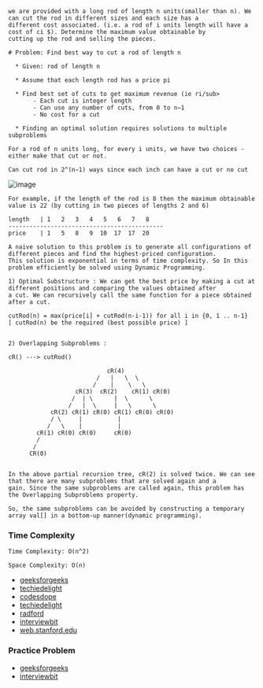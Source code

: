```
we are provided with a long rod of length n units(smaller than n). We can cut the rod in different sizes and each size has a 
different cost associated. (i.e. a rod of i units length will have a cost of ci $). Determine the maximum value obtainable by
cutting up the rod and selling the pieces. 
```
```
# Problem: Find best way to cut a rod of length n

  * Given: rod of length n

  * Assume that each length rod has a price pi

  * Find best set of cuts to get maximum revenue (ie ri/sub>
       - Each cut is integer length
       - Can use any number of cuts, from 0 to n−1
       - No cost for a cut

  * Finding an optimal solution requires solutions to multiple subproblems
```
```
For a rod of n units long, for every i units, we have two choices - either make that cut or not.

Can cut rod in 2^(n−1) ways since each inch can have a cut or no cut
```
![image](https://user-images.githubusercontent.com/59710234/173338669-863075e7-5a78-4bca-9e6d-d4fd667bfd37.png)
```
For example, if the length of the rod is 8 then the maximum obtainable value is 22 (by cutting in two pieces of lengths 2 and 6) 

length   | 1   2   3   4   5   6   7   8  
--------------------------------------------
price    | 1   5   8   9  10  17  17  20
```
```
A naive solution to this problem is to generate all configurations of different pieces and find the highest-priced configuration. 
This solution is exponential in terms of time complexity. So In this problem efficiently be solved using Dynamic Programming.

1) Optimal Substructure : We can get the best price by making a cut at different positions and comparing the values obtained after 
a cut. We can recursively call the same function for a piece obtained after a cut.

cutRod(n) = max(price[i] + cutRod(n-i-1)) for all i in {0, 1 .. n-1}
[ cutRod(n) be the required (best possible price) ]


2) Overlapping Subproblems :

cR() ---> cutRod() 

                            cR(4)
                         /   |   \  \   
                        /    |    \   \             
                   cR(3)  cR(2)    cR(1) cR(0)
                  /  | \      |  \      \ 
                 /   |  \     |   \      \ 
            cR(2) cR(1) cR(0) cR(1) cR(0) cR(0)
            / \     |          |
           /   \    |          |   
        cR(1) cR(0) cR(0)     cR(0)
        /
       /
      CR(0)
      
      
In the above partial recursion tree, cR(2) is solved twice. We can see that there are many subproblems that are solved again and a
gain. Since the same subproblems are called again, this problem has the Overlapping Subproblems property.

So, the same subproblems can be avoided by constructing a temporary array val[] in a bottom-up manner(dynamic programming). 
```

### Time Complexity
```
Time Complexity: O(n^2)

Space Complexity: O(n)
```

- [geeksforgeeks](https://www.geeksforgeeks.org/cutting-a-rod-dp-13/)
- [techiedelight](https://www.techiedelight.com/rod-cutting/)
- [codesdope](https://www.codesdope.com/course/algorithms-rod-cutting/)
- [techiedelight](https://www.techiedelight.com/rod-cutting/)
- [radford](https://sites.radford.edu/~nokie/classes/360/dp-rod-cutting.html)
- [interviewbit](https://www.interviewbit.com/blog/rod-cutting-problem/)
- [web.stanford.edu]([url](https://web.stanford.edu/class/archive/cs/cs161/cs161.1168/lecture12.pdf))

### Practice Problem

- [geeksforgeeks](https://practice.geeksforgeeks.org/problems/rod-cutting0840/1/)
- [interviewbit](https://www.interviewbit.com/problems/rod-cutting/)
